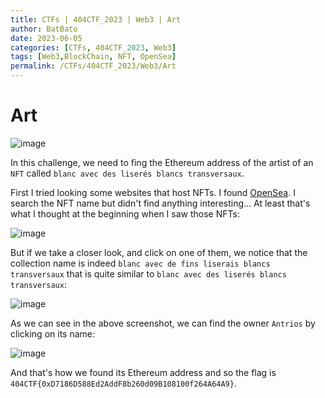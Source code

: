 ```yaml
---
title: CTFs | 404CTF_2023 | Web3 | Art
author: BatBato
date: 2023-06-05
categories: [CTFs, 404CTF_2023, Web3]
tags: [Web3,BlockChain, NFT, OpenSea]
permalink: /CTFs/404CTF_2023/Web3/Art
---
```


# Art

![image](https://github.com/Nouman404/nouman404.github.io/assets/73934639/99fe5527-16ca-4ca3-b809-9049d5f2b9f9)

In this challenge, we need to fing the Ethereum address of the artist of an `NFT` called `blanc avec des liserés blancs transversaux`.

First I tried looking some websites that host NFTs. I found [OpenSea](https://opensea.io/). I search the NFT name but didn't find anything interesting... At least that's what I thought at the beginning when I saw those NFTs:

![image](https://github.com/Nouman404/nouman404.github.io/assets/73934639/6b95afea-a4bc-450a-8ada-cf4b8671e7b8)

But if we take a closer look, and click on one of them, we notice that the collection name is indeed `blanc avec de fins liserais blancs transversaux` that is quite similar to `blanc avec des liserés blancs transversaux`:

![image](https://github.com/Nouman404/nouman404.github.io/assets/73934639/56d6d028-ae6a-408e-82b2-9130596f4dd3)

As we can see in the above screenshot, we can find the owner `Antrios` by clicking on its name:

![image](https://github.com/Nouman404/nouman404.github.io/assets/73934639/a662ac7b-7805-4555-8a4c-68e2935a2c61)

And that's how we found its Ethereum address and so the flag is `404CTF{0xD7186D588Ed2AddF8b260d09B108100f264A64A9}`.

